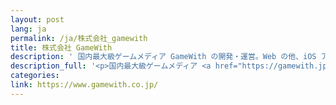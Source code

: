 ```yaml
---
layout: post
lang: ja
permalink: /ja/株式会社_gamewith
title: 株式会社 GameWith
description: ' 国内最大級ゲームメディア GameWith の開発・運営。Web の他、iOS アプリ、Android アプリがあります。 開発部は週 2 回リモート勤務可。裁量労働制となっています。(募集中) '
description_full: '<p>国内最大級ゲームメディア <a href="https://gamewith.jp/">GameWith</a> の開発・運営。Web の他、iOS アプリ、Android アプリがあります。 開発部は週 2 回リモート勤務可。裁量労働制となっています。<a href="https://www.wantedly.com/companies/gamewith/projects">(募集中)</a></p>'
categories: 
link: https://www.gamewith.co.jp/
---
```

